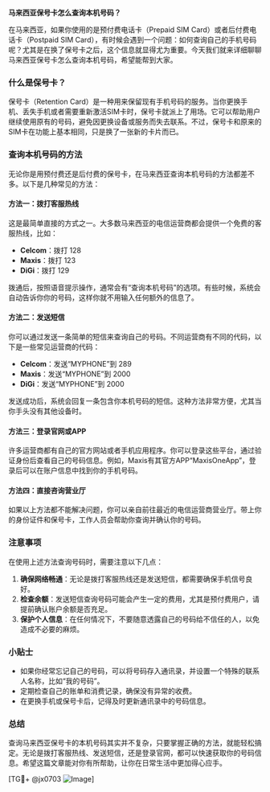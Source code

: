 **马来西亚保号卡怎么查询本机号码？**

在马来西亚，如果你使用的是预付费电话卡（Prepaid SIM Card）或者后付费电话卡（Postpaid SIM Card），有时候会遇到一个问题：如何查询自己的手机号码呢？尤其是在换了保号卡之后，这个信息就显得尤为重要。今天我们就来详细聊聊马来西亚保号卡怎么查询本机号码，希望能帮到大家。

### 什么是保号卡？

保号卡（Retention Card）是一种用来保留现有手机号码的服务。当你更换手机、丢失手机或者需要重新激活SIM卡时，保号卡就派上了用场。它可以帮助用户继续使用原有的号码，避免因更换设备或服务而失去联系。不过，保号卡和原来的SIM卡在功能上基本相同，只是换了一张新的卡片而已。

### 查询本机号码的方法

无论你是用预付费还是后付费的保号卡，在马来西亚查询本机号码的方法都差不多。以下是几种常见的方法：

#### 方法一：拨打客服热线
这是最简单直接的方式之一。大多数马来西亚的电信运营商都会提供一个免费的客服热线，比如：

- **Celcom**：拨打 128
- **Maxis**：拨打 123
- **DiGi**：拨打 129

拨通后，按照语音提示操作，通常会有“查询本机号码”的选项。有些时候，系统会自动告诉你你的号码，这样你就不用输入任何额外的信息了。

#### 方法二：发送短信
你可以通过发送一条简单的短信来查询自己的号码。不同运营商有不同的代码，以下是一些常见运营商的代码：

- **Celcom**：发送“MYPHONE”到 289
- **Maxis**：发送“MYPHONE”到 2000
- **DiGi**：发送“MYPHONE”到 2000

发送成功后，系统会回复一条包含你本机号码的短信。这种方法非常方便，尤其当你手头没有其他设备时。

#### 方法三：登录官网或APP
许多运营商都有自己的官方网站或者手机应用程序。你可以登录这些平台，通过验证身份后查看自己的号码信息。例如，Maxis有其官方APP“MaxisOneApp”，登录后可以在账户信息中找到你的手机号码。

#### 方法四：直接咨询营业厅
如果以上方法都不能解决问题，你可以亲自前往最近的电信运营商营业厅。带上你的身份证件和保号卡，工作人员会帮助你查询并确认你的号码。

### 注意事项

在使用上述方法查询号码时，需要注意以下几点：

1. **确保网络畅通**：无论是拨打客服热线还是发送短信，都需要确保手机信号良好。
2. **检查余额**：发送短信查询号码可能会产生一定的费用，尤其是预付费用户，请提前确认账户余额是否充足。
3. **保护个人信息**：在任何情况下，不要随意透露自己的号码给不信任的人，以免造成不必要的麻烦。

### 小贴士

- 如果你经常忘记自己的号码，可以将号码存入通讯录，并设置一个特殊的联系人名称，比如“我的号码”。
- 定期检查自己的账单和消费记录，确保没有异常的收费。
- 在更换手机或保号卡后，记得及时更新通讯录中的号码信息。

### 总结

查询马来西亚保号卡的本机号码其实并不复杂，只要掌握正确的方法，就能轻松搞定。无论是拨打客服热线、发送短信，还是登录官网，都可以快速获取你的号码信息。希望这篇文章能对你有所帮助，让你在日常生活中更加得心应手。

[TG💪+ @jx0703 ![Image](https://github.com/user-attachments/assets/dbca1d08-cadb-493c-b0ec-ad6f7a83f270)]